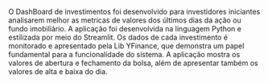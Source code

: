O DashBoard de investimentos foi desenvolvido para investidores iniciantes analisarem melhor as metricas de valores dos últimos dias da ação ou fundo imobiliário.
A aplicação foi desenvolvida na linguagem Python e estilizada por meio do Streamlit. 
Os dados de cada investimento é monitorado e apresentado pela Lib YFinance, que demonstra um papel fundamental para a funcionalidade do sistema.
A aplicação mostra os valores de abertura e fechamento da bolsa, além de apresentar também os valores de alta e baixa do dia.

